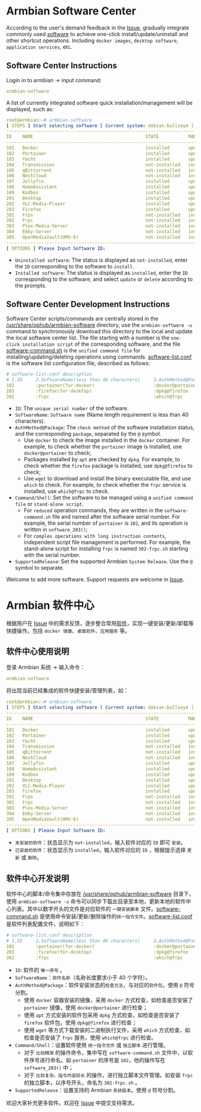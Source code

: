 # Armbian Software Center

According to the user's demand feedback in the [Issue](https://github.com/ophub/amlogic-s9xxx-armbian/issues), gradually integrate commonly used [software](../common-files/rootfs/usr/share/ophub/armbian-software/software-list.conf) to achieve one-click install/update/uninstall and other shortcut operations. Including `docker images`, `desktop software`, `application services`, etc.

## Software Center Instructions

Login in to armbian → input command:

```yaml
armbian-software
```

A list of currently integrated software quick installation/management will be displayed, such as:

```yaml
root@armbian:~# armbian-software
[ STEPS ] Start selecting software [ Current system: debian:bullseye ]...
-----------------------------------------------------------------------------------
ID    NAME                                          STATE           MANAGE
-----------------------------------------------------------------------------------
101   Docker                                        installed       update/remove
102   Portainer                                     installed       update/remove
103   Yacht                                         installed       update/remove
104   Transmission                                  not-installed   install
105   qBittorrent                                   not-installed   install
106   NextCloud                                     not-installed   install
107   Jellyfin                                      installed       update/remove
108   HomeAssistant                                 installed       update/remove
109   Kodbox                                        installed       update/remove
201   Desktop                                       installed       update/remove
202   VLC-Media-Player                              installed       update/remove
203   Firefox                                       installed       update/remove
301   Frps                                          not-installed   install
302   Frpc                                          not-installed   install
303   Plex-Media-Server                             not-installed   install
304   Emby-Server                                   not-installed   install
305   OpenMediaVault(OMV-6)                         not-installed   install
-----------------------------------------------------------------------------------
[ OPTIONS ] Please Input Software ID:
```

- `Uninstalled software`: The status is displayed as `not-installed`, enter the `ID` corresponding to the software to `install`.
- `Installed software`: The status is displayed as `installed`, enter the `ID` corresponding to the software, and select `update` or `delete` according to the prompts.

## Software Center Development Instructions

Software Center scripts/commands are centrally stored in the [/usr/share/ophub/armbian-software](../common-files/rootfs/usr/share/ophub/armbian-software) directory, use the `armbian-software -u` command to synchronously download this directory to the local and update the local software center list. The file starting with a number is the `one-click installation script` of the corresponding software, and the file [software-command.sh](../common-files/rootfs/usr/share/ophub/armbian-software/software-command.sh) is the `unified command file` for installing/updating/deleting operations using commands. [software-list.conf](../common-files/rootfs/usr/share/ophub/armbian-software/software-list.conf) is the software list configuration file, described as follows:

```yaml
# software-list.conf description
# 1.ID     2.SoftwareName(less than 40 characters)     3.AuthMethod@Package      4.Command/Shell     5.SupportedRelease
102        :portainer(for-docker)                      :docker@portainer         :command            :jammy@focal@bullseye
203        :firefox(for-desktop)                       :dpkg@firefox             :command            :jammy@focal@bullseye
302        :frpc                                       :which@frpc               :302-frpc.sh        :jammy@focal@bullseye
```

- `ID`: The `unique serial number` of the software.
- `SoftwareName`: `Software name` (Name length requirement is less than 40 characters).
- `AuthMethod@Package`: The `check method` of the software installation status, and the corresponding `package`, separated by the `@` symbol.
  - Use `docker` to check the image installed in the `docker` container. For example, to check whether the `portainer` image is installed, use `docker@portainer` to check;
  - Packages installed by `apt` are checked by `dpkg`. For example, to check whether the `firefox` package is installed, use `dpkg@firefox` to check;
  - Use `wget` to download and install the binary executable file, and use `which` to check. For example, to check whether the `frpc` service is installed, use `which@frpc` to check.
- `Command/Shell`: Set the software to be managed using a `unified command file` or `stand-alone script`.
  - For `reduced` operation commands, they are written in the `software-command.sh` file and named after the software serial number. For example, the serial number of `portainer` is `102`, and its operation is written in `software_203()`;
  - For `complex operations with long instruction contents`, independent script file management is performed. For example, the stand-alone script for installing `frpc` is named `302-frpc.sh` starting with the serial number.
- `SupportedRelease`: Set the supported Armbian `System Release`. Use the `@` symbol to separate.

Welcome to add more software. Support requests are welcome in [Issue](https://github.com/ophub/amlogic-s9xxx-armbian/issues).



# Armbian 软件中心

根据用户在 [Issue](https://github.com/ophub/amlogic-s9xxx-armbian/issues) 中的需求反馈，逐步整合常用[软件](../common-files/rootfs/usr/share/ophub/armbian-software/software-list.conf)，实现一键安装/更新/卸载等快捷操作。包括 `docker 镜像`、`桌面软件`、`应用服务` 等。

## 软件中心使用说明

登录 Armbian 系统 → 输入命令：

```yaml
armbian-software
```

将出现当前已经集成的软件快捷安装/管理列表，如：

```yaml
root@armbian:~# armbian-software
[ STEPS ] Start selecting software [ Current system: debian:bullseye ]...
-----------------------------------------------------------------------------------
ID    NAME                                          STATE           MANAGE
-----------------------------------------------------------------------------------
101   Docker                                        installed       update/remove
102   Portainer                                     installed       update/remove
103   Yacht                                         installed       update/remove
104   Transmission                                  not-installed   install
105   qBittorrent                                   not-installed   install
106   NextCloud                                     not-installed   install
107   Jellyfin                                      installed       update/remove
108   HomeAssistant                                 installed       update/remove
109   Kodbox                                        installed       update/remove
201   Desktop                                       installed       update/remove
202   VLC-Media-Player                              installed       update/remove
203   Firefox                                       installed       update/remove
301   Frps                                          not-installed   install
302   Frpc                                          not-installed   install
303   Plex-Media-Server                             not-installed   install
304   Emby-Server                                   not-installed   install
305   OpenMediaVault(OMV-6)                         not-installed   install
-----------------------------------------------------------------------------------
[ OPTIONS ] Please Input Software ID:
```

- `未安装的软件`：状态显示为 `not-installed`，输入软件对应的 `ID` 即可 `安装`。
- `已安装的软件`：状态显示为 `installed`，输入软件对应的 `ID` ，根据提示选择 `更新` 或 `删除`。

## 软件中心开发说明

软件中心的脚本/命令集中存放在 [/usr/share/ophub/armbian-software](../common-files/rootfs/usr/share/ophub/armbian-software) 目录下，使用 `armbian-software -u` 命令可以同步下载此目录至本地，更新本地的软件中心列表。其中以数字开头的文件是对应软件的 `一键安装脚本` 文件。[software-command.sh](../common-files/rootfs/usr/share/ophub/armbian-software/software-command.sh) 是使用命令安装/更新/删除操作的`统一指令文件`。[software-list.conf](../common-files/rootfs/usr/share/ophub/armbian-software/software-list.conf) 是软件列表配置文件，说明如下：

```yaml
# software-list.conf description
# 1.ID     2.SoftwareName(less than 40 characters)     3.AuthMethod@Package      4.Command/Shell     5.SupportedRelease
102        :portainer(for-docker)                      :docker@portainer         :command            :jammy@focal@bullseye
203        :firefox(for-desktop)                       :dpkg@firefox             :command            :jammy@focal@bullseye
302        :frpc                                       :which@frpc               :302-frpc.sh        :jammy@focal@bullseye
```

- `ID`: 软件的 `唯一序号` 。
- `SoftwareName`：`软件名称`（名称长度要求小于 40 个字符）。
- `AuthMethod@Package`：软件安装状态的`检查方法`，与对应的`软件包`，使用 `@` 符号分割。
  - 使用 `docker` 容器安装的镜像，采用 `docker` 方式检查，如检查是否安装了 `portainer` 镜像，使用 `docker@portainer` 进行检查；
  - 使用 `apt` 方式安装的软件包采用 `dpkg` 方式检查，如检查是否安装了 `firefox` 软件包，使用 `dpkg@firefox` 进行检查；
  - 使用 `wget` 等方式下载安装的二进制执行文件，采用 `which` 方式检查，如检查是否安装了 `frpc` 服务，使用 `which@frpc` 进行检查。
- `Command/Shell`：设置软件使用 `统一指令文件` 或 `独立脚本` 进行管理。
  - 对于 `比较精简` 的操作命令，集中写在 `software-command.sh` 文件中，以软件序号进行命名。如 `portainer` 的序号是 `102`，他的操作写在 `software_203()` 中；
  - 对于 `比较复杂、指令内容较长` 的操作，进行独立脚本文件管理。如安装 `frpc` 的独立脚本，以序号开头，命名为 `302-frpc.sh` 。
- `SupportedRelease`：设置支持的 Armbian `系统版本`。使用 `@` 符号分割。

欢迎大家补充更多软件。欢迎在 [Issue](https://github.com/ophub/amlogic-s9xxx-armbian/issues) 中提交支持需求。

